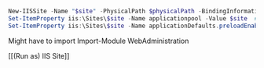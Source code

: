 ```powershell
New-IISSite -Name "$site" -PhysicalPath $physicalPath -BindingInformation $ip":"$port":"
Set-ItemProperty iis:\Sites\$site -Name applicationpool -Value $site  #This AppPool might not exits
Set-ItemProperty iis:\Sites\$site -Name applicationDefaults.preloadEnabled -Value True
```

Might have to import
Import-Module WebAdministration

[[(Run as) IIS Site]]